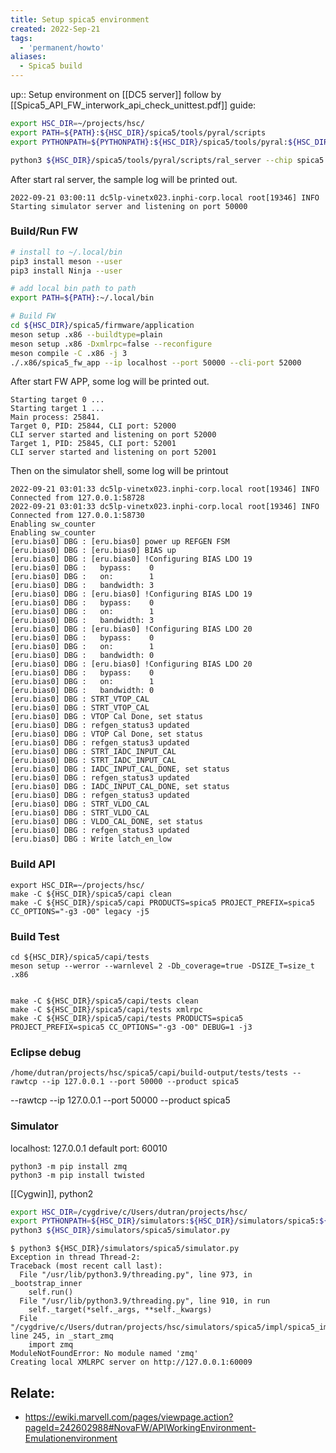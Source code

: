 ```yaml
---
title: Setup spica5 environment
created: 2022-Sep-21
tags:
  - 'permanent/howto'
aliases:
  - Spica5 build
---
```

up::
Setup environment on [[DC5 server]] follow by [[Spica5_API_FW_interwork_api_check_unittest.pdf]] guide:

```bash
export HSC_DIR=~/projects/hsc/
export PATH=${PATH}:${HSC_DIR}/spica5/tools/pyral/scripts
export PYTHONPATH=${PYTHONPATH}:${HSC_DIR}/spica5/tools/pyral:${HSC_DIR}/spica5/tools/simulators

python3 ${HSC_DIR}/spica5/tools/pyral/scripts/ral_server --chip spica5 --port 50000 simulator
```

After start ral server, the sample log will be printed out.
```
2022-09-21 03:00:11 dc5lp-vinetx023.inphi-corp.local root[19346] INFO Starting simulator server and listening on port 50000
```

### Build/Run FW
```bash
# install to ~/.local/bin
pip3 install meson --user
pip3 install Ninja --user

# add local bin path to path
export PATH=${PATH}:~/.local/bin

# Build FW
cd ${HSC_DIR}/spica5/firmware/application
meson setup .x86 --buildtype=plain
meson setup .x86 -Dxmlrpc=false --reconfigure
meson compile -C .x86 -j 3
./.x86/spica5_fw_app --ip localhost --port 50000 --cli-port 52000
```

After start FW APP, some log will be printed out.
```
Starting target 0 ...
Starting target 1 ...
Main process: 25841.
Target 0, PID: 25844, CLI port: 52000
CLI server started and listening on port 52000
Target 1, PID: 25845, CLI port: 52001
CLI server started and listening on port 52001
```

Then on the simulator shell, some log will be printout 
```
2022-09-21 03:01:33 dc5lp-vinetx023.inphi-corp.local root[19346] INFO Connected from 127.0.0.1:58728
2022-09-21 03:01:33 dc5lp-vinetx023.inphi-corp.local root[19346] INFO Connected from 127.0.0.1:58730
Enabling sw_counter
Enabling sw_counter
[eru.bias0] DBG : [eru.bias0] power up REFGEN FSM
[eru.bias0] DBG : [eru.bias0] BIAS up
[eru.bias0] DBG : [eru.bias0] !Configuring BIAS LDO 19
[eru.bias0] DBG :   bypass:    0
[eru.bias0] DBG :   on:        1
[eru.bias0] DBG :   bandwidth: 3
[eru.bias0] DBG : [eru.bias0] !Configuring BIAS LDO 19
[eru.bias0] DBG :   bypass:    0
[eru.bias0] DBG :   on:        1
[eru.bias0] DBG :   bandwidth: 3
[eru.bias0] DBG : [eru.bias0] !Configuring BIAS LDO 20
[eru.bias0] DBG :   bypass:    0
[eru.bias0] DBG :   on:        1
[eru.bias0] DBG :   bandwidth: 0
[eru.bias0] DBG : [eru.bias0] !Configuring BIAS LDO 20
[eru.bias0] DBG :   bypass:    0
[eru.bias0] DBG :   on:        1
[eru.bias0] DBG :   bandwidth: 0
[eru.bias0] DBG : STRT_VTOP_CAL
[eru.bias0] DBG : STRT_VTOP_CAL
[eru.bias0] DBG : VTOP Cal Done, set status
[eru.bias0] DBG : refgen_status3 updated
[eru.bias0] DBG : VTOP Cal Done, set status
[eru.bias0] DBG : refgen_status3 updated
[eru.bias0] DBG : STRT_IADC_INPUT_CAL
[eru.bias0] DBG : STRT_IADC_INPUT_CAL
[eru.bias0] DBG : IADC_INPUT_CAL_DONE, set status
[eru.bias0] DBG : refgen_status3 updated
[eru.bias0] DBG : IADC_INPUT_CAL_DONE, set status
[eru.bias0] DBG : refgen_status3 updated
[eru.bias0] DBG : STRT_VLDO_CAL
[eru.bias0] DBG : STRT_VLDO_CAL
[eru.bias0] DBG : VLDO_CAL_DONE, set status
[eru.bias0] DBG : refgen_status3 updated
[eru.bias0] DBG : Write latch_en_low
```

### Build API
```shell
export HSC_DIR=~/projects/hsc/
make -C ${HSC_DIR}/spica5/capi clean
make -C ${HSC_DIR}/spica5/capi PRODUCTS=spica5 PROJECT_PREFIX=spica5 CC_OPTIONS="-g3 -O0" legacy -j5
```
### Build Test

```shell
cd ${HSC_DIR}/spica5/capi/tests
meson setup --werror --warnlevel 2 -Db_coverage=true -DSIZE_T=size_t .x86


make -C ${HSC_DIR}/spica5/capi/tests clean
make -C ${HSC_DIR}/spica5/capi/tests xmlrpc
make -C ${HSC_DIR}/spica5/capi/tests PRODUCTS=spica5 PROJECT_PREFIX=spica5 CC_OPTIONS="-g3 -O0" DEBUG=1 -j3
```


### Eclipse debug
```shell
/home/dutran/projects/hsc/spica5/capi/build-output/tests/tests --rawtcp --ip 127.0.0.1 --port 50000 --product spica5
```

--rawtcp --ip 127.0.0.1 --port 50000 --product spica5

### Simulator
localhost: 127.0.0.1
default port: 60010

```
python3 -m pip install zmq
python3 -m pip install twisted
```

[[Cygwin]], python2

```bash
export HSC_DIR=/cygdrive/c/Users/dutran/projects/hsc/
export PYTHONPATH=${HSC_DIR}/simulators:${HSC_DIR}/simulators/spica5:${HSC_DIR}/simulators/spica5/impl
python3 ${HSC_DIR}/simulators/spica5/simulator.py
```

```log
$ python3 ${HSC_DIR}/simulators/spica5/simulator.py
Exception in thread Thread-2:
Traceback (most recent call last):
  File "/usr/lib/python3.9/threading.py", line 973, in _bootstrap_inner
    self.run()
  File "/usr/lib/python3.9/threading.py", line 910, in run
    self._target(*self._args, **self._kwargs)
  File "/cygdrive/c/Users/dutran/projects/hsc/simulators/spica5/impl/spica5_impl.py", line 245, in _start_zmq
    import zmq
ModuleNotFoundError: No module named 'zmq'
Creating local XMLRPC server on http://127.0.0.1:60009
```

## Relate:
- https://ewiki.marvell.com/pages/viewpage.action?pageId=242602988#NovaFW/APIWorkingEnvironment-Emulationenvironment